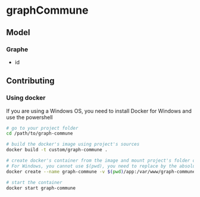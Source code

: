 # graphCommune

## Model

### Graphe
- id

## Contributing

### Using docker
If you are using a Windows OS, you need to install Docker for Windows and use the powershell

```bash
# go to your project folder
cd /path/to/graph-commune

# build the docker's image using project's sources
docker build -t custom/graph-commune .

# create docker's container from the image and mount project's folder on the container
# For Windows, you cannot use $(pwd), you need to replace by the absolute path to your project
docker create --name graph-commune -v $(pwd)/app:/var/www/graph-commune/app -p 8080:8080 custom/graph-commune

# start the container
docker start graph-commune
```
